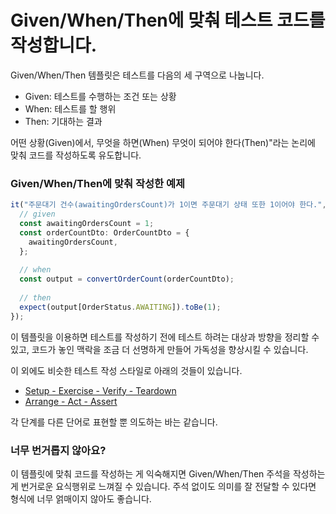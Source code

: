 # Given/When/Then에 맞춰 테스트 코드를 작성합니다.

Given/When/Then 템플릿은 테스트를 다음의 세 구역으로 나눕니다.

- Given: 테스트를 수행하는 조건 또는 상황
- When: 테스트를 할 행위
- Then: 기대하는 결과

어떤 상황(Given)에서, 무엇을 하면(When) 무엇이 되어야 한다(Then)"라는 논리에 맞춰 코드를 작성하도록 유도합니다. 

### Given/When/Then에 맞춰 작성한 예제

```typescript
it("주문대기 건수(awaitingOrdersCount)가 1이면 주문대기 상태 또한 1이어야 한다.", () => {
  // given
  const awaitingOrdersCount = 1;
  const orderCountDto: OrderCountDto = {
    awaitingOrdersCount,
  };
 
  // when
  const output = convertOrderCount(orderCountDto);
 
  // then
  expect(output[OrderStatus.AWAITING]).toBe(1);
});
```

이 템플릿을 이용하면 테스트를 작성하기 전에 테스트 하려는 대상과 방향을 정리할 수 있고, 코드가 놓인 맥락을 조금 더 선명하게 만들어 가독성을 향상시킬 수 있습니다. 

이 외에도 비슷한 테스트 작성 스타일로 아래의 것들이 있습니다.

- [Setup - Exercise - Verify - Teardown](http://xunitpatterns.com/Four%20Phase%20Test.html)
- [Arrange - Act - Assert](https://xp123.com/articles/3a-arrange-act-assert/)

각 단계를 다른 단어로 표현할 뿐 의도하는 바는 같습니다.

### 너무 번거롭지 않아요?

이 템플릿에 맞춰 코드를 작성하는 게 익숙해지면 Given/When/Then 주석을 작성하는 게 번거로운 요식행위로 느껴질 수 있습니다. 주석 없이도 의미를 잘 전달할 수 있다면 형식에 너무 얽매이지 않아도 좋습니다.

